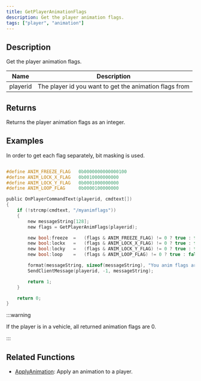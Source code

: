 ```yaml
---
title: GetPlayerAnimationFlags
description: Get the player animation flags.
tags: ["player", "animation"]
---
```


<VersionWarn version='omp v1.1.0.2612' />

## Description

Get the player animation flags.

| Name     | Description                              |
| -------- | ---------------------------------------- |
| playerid | The player id you want to get the animation flags from |

## Returns

Returns the player animation flags as an integer.

## Examples

In order to get each flag separately, bit masking is used.

```c

#define ANIM_FREEZE_FLAG   0b0000000000000100
#define ANIM_LOCK_X_FLAG   0b0010000000000
#define ANIM_LOCK_Y_FLAG   0b0001000000000
#define ANIM_LOOP_FLAG     0b0000100000000

public OnPlayerCommandText(playerid, cmdtext[])
{
    if (!strcmp(cmdtext, "/myanimflags"))
    {
        new messageString[128];
        new flags = GetPlayerAnimFlags(playerid);

        new bool:freeze  =   (flags & ANIM_FREEZE_FLAG) != 0 ? true : false;
        new bool:lockx   =   (flags & ANIM_LOCK_X_FLAG) != 0 ? true : false;
        new bool:locky   =   (flags & ANIM_LOCK_Y_FLAG) != 0 ? true : false;
        new bool:loop    =   (flags & ANIM_LOOP_FLAG) != 0 ? true : false;

        format(messageString, sizeof(messageString), "You anim flags are: [freeze:%i] [lockx:%i] [locky:%i] [loop:%i]", freeze, lockx, locky, loop);
        SendClientMessage(playerid, -1, messageString);

        return 1;
    }

    return 0;
}
```

:::warning

If the player is in a vehicle, all returned animation flags are 0.

:::


## Related Functions

- [ApplyAnimation](ApplyAnimation): Apply an animation to a player.
